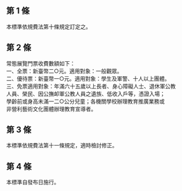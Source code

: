 第 1 條
-------
本標準依規費法第十條規定訂定之。

第 2 條
-------
常態展覽門票收費數額如下：  
一、全票：新臺幣二○元。適用對象：一般觀眾。  
二、優待票：新臺幣一○元。適用對象：學生及軍警、十人以上團體。  
三、免票適用對象：年滿六十五歲以上長者、身心障礙人士、退休軍公教  
    人員、榮民、因公撫卹軍公教人員之遺族、低收入戶等，憑證入場；  
    學齡前或身高未滿一二○公分兒童；各機關學校辦理教育推廣業務或  
    非營利藝術文化團體辦理教育宣導者。

第 3 條
-------
本標準依規費法第十一條規定，適時檢討修正。

第 4 條
-------
本標準自發布日施行。

